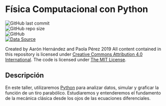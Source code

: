 # Física Computacional con Python
![GitHub last commit](https://img.shields.io/github/last-commit/ajcyucatan/fisica-python?style=for-the-badge) <br>
![GitHub repo size](https://img.shields.io/github/repo-size/ajcyucatan/fisica-python?style=for-the-badge) <br>
![GitHub](https://img.shields.io/github/license/ajcyucatan/fisica-python?style=for-the-badge) <br>
[![Data Source](https://img.shields.io/badge/Open-Colab-orange?style=for-the-badge&logo=appveyor)](https://bit.ly/2xvKMKg)

Created by Aarón Hernández and Paola Pérez 2019 All content contained in this repository is licensed under [Creative Commons Attribution 4.0 International](https://creativecommons.org/licenses/by/4.0/ "CC BY 4.0"). The code is licensed under [The MIT License](https://opensource.org/licenses/MIT "Open Source Initiative").

## Descripción
En este taller, utilizaremos [Python](https://www.python.org/) para analizar datos, simular y graficar la función de un tiro parabólico. Estudiaremos y entenderemos el fundamento de la mecánica clásica desde los ojos de las ecuaciones diferenciales.
